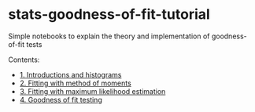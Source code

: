 # stats-goodness-of-fit-tutorial
Simple notebooks to explain the theory and implementation of goodness-of-fit tests

Contents:
- [1. Introductions and histograms](#)
- [2. Fitting with method of moments](#)
- [3. Fitting with maximum likelihood estimation](#)
- [4. Goodness of fit testing](#)
